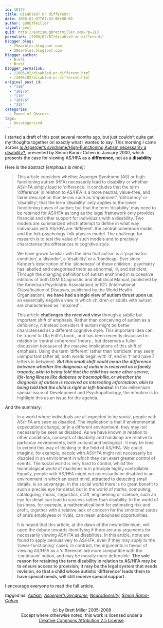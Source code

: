 ```yaml
---
id: 10177
title: Disabled? Or different?
date: 2006-02-07T07:32:00+00:00
author: gBRETTmiller
layout: post
guid: http://autism.gbrettmiller.com/?p=110
permalink: /2006/02/07/disabled-or-different/
blogger_blog:
  - 29marbles.blogspot.com
  - 29marbles.blogspot.com
blogger_author:
  - Brett
  - Brett
blogger_permalink:
  - /2006/02/disabled-or-different.html
  - /2006/02/disabled-or-different.html
original_post_id:
  - "110"
  - "10176"
  - "110"
  - "10176"
  - "335"
categories:
  - Pound of Obscure
tags:
  - Uncategorized
---
```

I started a draft of this post several months ago, but just couldn&#8217;t quite get my thoughts together on exactly what I wanted to say. This morning I came across [Is Asperger’s syndrome/High-Functioning Autism necessarily a disability?](http://www.geocities.com/CapitolHill/7138/lobby/disability.htm), presented by Simon Baron-Cohen in January 2000, which presents the case for viewing AS/HFA as a **difference**, not as a **disability**

Here is the abstract _[emphasis is mine]_:

> This article considers whether Asperger Syndrome (AS) or high-functioning autism (HFA) necessarily lead to disability or whether AS/HFA simply lead to &#8216;difference&#8217;. It concludes that the term &#8216;difference&#8217; in relation to AS/HFA is a more neutral, value-free, and fairer description than terms such as &#8216;impairment&#8217;, &#8216;deficiency&#8217; or &#8216;disability&#8217;; that the term &#8216;disability&#8217; only applies to the lower functioning cases of autism; but that the term &#8216;disability&#8217; may need to be retained for AS/HFA as long as the legal framework only provides financial and other support for individuals with a disability. Two models are summarized which attempt to define in what way individuals with AS/HFA are &#8216;different&#8217;: the central coherence model, and the folk psychology-folk physics model. The challenge for research is to test the value of such models and to precisely characterise the differences in cognitive style.
> 
> We have grown familiar with the idea that autism is a &#8216;psychiatric condition&#8217;, a &#8216;disorder&#8217;, a &#8216;disability&#8217; or a &#8216;handicap&#8217;. Ever since Kanner&#8217;s description of the &#8216;aloneness&#8217; of these children , psychiatry has labelled and categorised them as abnormal, ill, and deficient. Through the changing definitions of autism enshrined in successive editions of both DSM (Diagnostic and Statistical Manual, published by the American Psychiatric Association) or ICD (International Classification of Diseases, published by the World Health Organisation), <span style="font-weight:bold;">we have had a single view of autism thrust upon us</span>: an essentially negative view in which children or adults with autism are characterised as &#8216;impaired&#8217; .
> 
> This article <span style="font-weight:bold;">challenges the received view</span> through a subtle but important shift of emphasis. Rather than conceiving of autism as a deficiency, it instead considers if autism might be better characterised as a different cognitive style. This important idea can be traced to Uta Frith&#8217;s book , and has been recently discussed in relation to &#8216;central coherence&#8217; theory , but deserves a fuller discussion because of the massive implications of this shift of emphasis. Using the term &#8216;different&#8217; rather than &#8216;deficient&#8217; may seem unimportant (after all, both words begin with &#8216;d&#8217;, end in &#8216;t&#8217; and have 7 letters in between). <span style="font-weight:bold;font-style:italic;">But this small shift could mean the difference between whether the diagnosis of autism is received as a family tragedy, akin to being told that the child has some other severe, life-long illness like diabetes or haemophilia, or whether the diagnosis of autism is received as interesting information, akin to being told that the child is right or left-handed.</span> In this millennium special issue of Development and Psychopathology, the intention is to highlight this as an issue for the agenda.

And the summary:

> In a world where individuals are all expected to be social, people with AS/HFA are seen as disabled. The implication is that if environmental expectations change, or in a different environment, they may not necessarily be seen as disabled. As we have known in relation to other conditions, concepts of disability and handicap are relative to particular environments, both cultural and biological . It may be time to extend this way of thinking to the field of AS/HFA. We could imagine, for example, people with AS/HFA might not necessarily be disabled in an environment in which they can exert greater control of events. The social world is very hard to control, whilst the technological world of machines is in principle highly controllable. Equally, people with AS/HFA might not necessarily be disabled in an environment in which an exact mind, attracted to detecting small details, is an advantage. In the social world there is no great benefit to such a precise eye for detail, but in the world of maths, computing, cataloguing, music, linguistics, craft, engineering or science, such an eye for detail can lead to success rather than disability. In the world of business, for example, a mathematical bent for estimating risk and profit, together with a relative lack of concern for the emotional states of one&#8217;s employees or rivals, can mean unbounded opportunities.
> 
> It is hoped that this article, at the dawn of the new millennium, will open the debate towards identifying if there are any arguments for necessarily viewing AS/HFA as disabilities. In this article, none are found to apply persuasively to AS/HFA, even if they may apply to the &#8216;lower-functioning&#8217; cases. In contrast, the arguments in favour of viewing AS/HFA as a &#8216;difference&#8217; are more compatible with the &#8216;continuum&#8217; notion, and may be morally more defensible. <span style="font-weight:bold;">The sole reason for retaining the term disability in relation to AS/HFA may be to ensure access to provision; it may be the legal system that needs revision, so that a child whose autistic &#8216;difference&#8217; leads them to have special needs, will still receive special support.</span> 

I encourage everyone to read the full article. 

_tagged as: <a href="http://technorati.com/tag/autism" rel="tag">Autism</a>, <a href="http://technorati.com/tag/Asperger" rel="tag">Asperger&#8217;s Syndrome</a>, <a href="http://technorati.com/tag/Neurodiversity" rel="tag">Neurodiversity</a>, <a href="http://technorati.com/tag/Simon+Baron-Cohen" rel="tag">Simon Baron-Cohen</a>_ 

<div class="blogger-post-footer">
  <p align="center">
    (c) by Brett Miller 2005-2008<br /> Except where otherwise noted, this work is licensed under a<br /> <a href="http://creativecommons.org/licenses/by/2.5/" rel="license">Creative Commons Attribution 2.5 License</a>.
  </p>
</div>